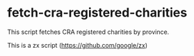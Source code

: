 # fetch-cra-registered-charities
This script fetches CRA registered charities by province.

This is a zx script (https://github.com/google/zx)
